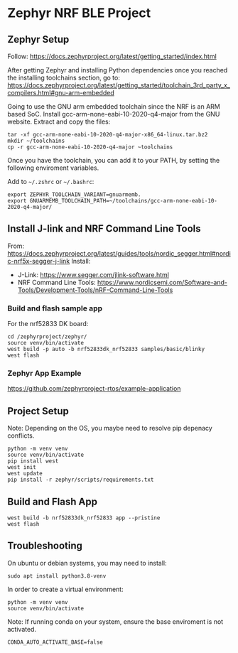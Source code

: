 # Zephyr NRF BLE Project 

## Zephyr Setup 

Follow: 
https://docs.zephyrproject.org/latest/getting_started/index.html

After getting Zephyr and installing Python dependencies once you reached the installing toolchains section, go to: https://docs.zephyrproject.org/latest/getting_started/toolchain_3rd_party_x_compilers.html#gnu-arm-embedded

Going to use the GNU arm embedded toolchain since the NRF is an ARM based SoC.
Install gcc-arm-none-eabi-10-2020-q4-major from the GNU website. 
Extract and copy the files: 
```
tar -xf gcc-arm-none-eabi-10-2020-q4-major-x86_64-linux.tar.bz2
mkdir ~/toolchains
cp -r gcc-arm-none-eabi-10-2020-q4-major ~toolchains 
```

Once you have the toolchain, you can add it to your PATH, by setting the following enviroment variables.

Add to `~/.zshrc` or `~/.bashrc`:
```
export ZEPHYR_TOOLCHAIN_VARIANT=gnuarmemb.
export GNUARMEMB_TOOLCHAIN_PATH=~/toolchains/gcc-arm-none-eabi-10-2020-q4-major/
```

## Install J-link and NRF Command Line Tools
From: https://docs.zephyrproject.org/latest/guides/tools/nordic_segger.html#nordic-nrf5x-segger-j-link
Install: 
 - J-Link: https://www.segger.com/jlink-software.html
 - NRF Command Line Tools: https://www.nordicsemi.com/Software-and-Tools/Development-Tools/nRF-Command-Line-Tools

### Build and flash sample app
For the nrf52833 DK board: 
```
cd /zephyrproject/zephyr/ 
source venv/bin/activate
west build -p auto -b nrf52833dk_nrf52833 samples/basic/blinky
west flash 
```

### Zephyr App Example
https://github.com/zephyrproject-rtos/example-application

## Project Setup 
Note: Depending on the OS, you maybe need to resolve pip depenacy conflicts.
```
python -m venv venv
source venv/bin/activate
pip install west 
west init
west update
pip install -r zephyr/scripts/requirements.txt
```

## Build and Flash App
```
west build -b nrf52833dk_nrf52833 app --pristine
west flash
```

## Troubleshooting
On ubuntu or debian systems, you may need to install: 
```
sudo apt install python3.8-venv
```
In order to create a virtual environment:
```
python -m venv venv
source venv/bin/activate
```

Note: If running conda on your system, ensure the base enviroment is not activated. 
```
CONDA_AUTO_ACTIVATE_BASE=false
```
